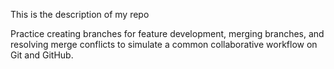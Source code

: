 This is the description of my repo

 Practice creating branches for feature development, merging branches, and resolving merge conflicts to simulate a common collaborative workflow on Git and GitHub.